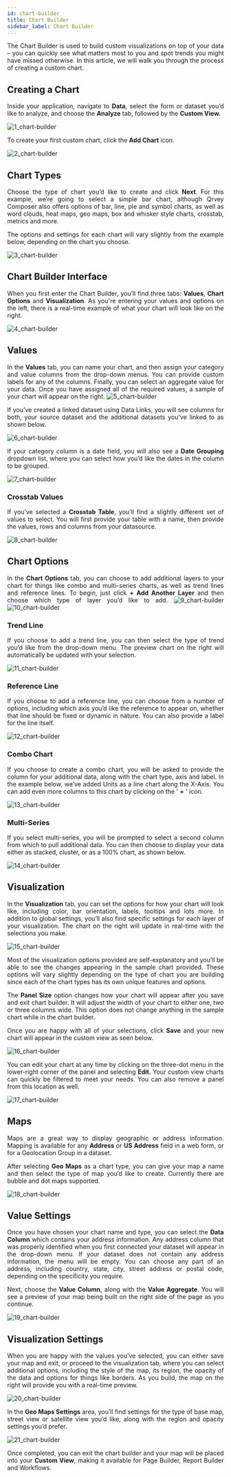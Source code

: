 ```yaml
---
id: chart-builder
title: Chart Builder
sidebar_label: Chart Builder
---
```


<div style="text-align: justify">

The Chart Builder is used to build custom visualizations on top of your data – you can quickly see what matters most to you and spot trends you might have missed otherwise. In this article, we will walk you through the process of creating a custom chart.

## Creating a Chart
Inside your application, navigate to **Data**, select the form or dataset you’d like to analyze, and choose the **Analyze** tab, followed by the **Custom View.**

![1_chart-builder](https://s3.amazonaws.com/cdn.qrvey.com/documentation_assets/ui-docs/dataviews/3.4.3.7_chart-builder/1_chart-builder.png#thumbnail-60)

To create your first custom chart, click the **Add Chart** icon.

![2_chart-builder](https://s3.amazonaws.com/cdn.qrvey.com/documentation_assets/ui-docs/dataviews/3.4.3.7_chart-builder/2_chart-builder.png#thumbnail-20)

## Chart Types
Choose the type of chart you’d like to create and click **Next**. For this example, we’re going to select a simple bar chart, although Qrvey Composer also offers options of bar, line, pie and symbol charts, as well as word clouds, heat maps,  geo maps,  box and whisker style charts, crosstab, metrics and more. 

The options and settings for each chart will vary slightly from the example below, depending on the chart you choose.

![3_chart-builder](https://s3.amazonaws.com/cdn.qrvey.com/documentation_assets/ui-docs/dataviews/3.4.3.7_chart-builder/3_chart-builder.png#thumbnail)

## Chart Builder Interface
When you first enter the Chart Builder, you’ll find three tabs: **Values**, **Chart Options** and **Visualization**. As you're entering your values and options on the left, there is a real-time example of what your chart will look like on the right.

![4_chart-builder](https://s3.amazonaws.com/cdn.qrvey.com/documentation_assets/ui-docs/dataviews/3.4.3.7_chart-builder/4_chart-builder.png#thumbnail)

## Values
In the **Values** tab, you can name your chart, and then assign your category and value columns from the drop-down menus. You can provide custom labels for any of the columns. Finally, you can select an aggregate value for your data. Once you have assigned all of the required values, a sample of your chart will appear on the right.
![5_chart-builder](https://s3.amazonaws.com/cdn.qrvey.com/documentation_assets/ui-docs/dataviews/3.4.3.7_chart-builder/5_chart-builder.png#thumbnail)

If you’ve created a linked dataset using Data Links, you will see columns for both, your source dataset and the additional datasets you’ve linked to as shown below.

![6_chart-builder](https://s3.amazonaws.com/cdn.qrvey.com/documentation_assets/ui-docs/dataviews/3.4.3.7_chart-builder/6_chart-builder.png#thumbnail-60)

If your category column is a date field, you will also see a **Date Grouping** dropdown list, where you can select how you’d like the dates in the column to be grouped.

![7_chart-builder](https://s3.amazonaws.com/cdn.qrvey.com/documentation_assets/ui-docs/dataviews/3.4.3.7_chart-builder/7_chart-builder.png#thumbnail-60)

### Crosstab Values
If you’ve selected a **Crosstab Table**, you’ll find a slightly different set of values to select. You will first provide your table with a name, then provide the values, rows and columns from your datasource.

![8_chart-builder](https://s3.amazonaws.com/cdn.qrvey.com/documentation_assets/ui-docs/dataviews/3.4.3.7_chart-builder/8_chart-builder.png#thumbnail-60)

## Chart Options
In the **Chart Options** tab, you can choose to add additional layers to your chart for things like combo and multi-series charts, as well as trend lines and reference lines. To begin, just click **+ Add Another Layer** and then choose which type of layer you’d like to add.
![9_chart-builder](https://s3.amazonaws.com/cdn.qrvey.com/documentation_assets/ui-docs/dataviews/3.4.3.7_chart-builder/9_chart-builder.png#thumbnail-60)
![10_chart-builder](https://s3.amazonaws.com/cdn.qrvey.com/documentation_assets/ui-docs/dataviews/3.4.3.7_chart-builder/10_chart-builder.png#thumbnail-60)

### Trend Line
If you choose to add a trend line, you can then select the type of trend you’d like from the drop-down menu. The preview chart on the right will automatically be updated with your selection.

![11_chart-builder](https://s3.amazonaws.com/cdn.qrvey.com/documentation_assets/ui-docs/dataviews/3.4.3.7_chart-builder/11_chart-builder.png#thumbnail-80)

### Reference Line
If you choose to add a reference line, you can choose from a number of options, including which axis you’d like the reference to appear on, whether that line should be fixed or dynamic in nature. You can also provide a label for the line itself.

![12_chart-builder](https://s3.amazonaws.com/cdn.qrvey.com/documentation_assets/ui-docs/dataviews/3.4.3.7_chart-builder/12_chart-builder.png#thumbnail-80)

### Combo Chart
If you choose to create a combo chart, you will be asked to provide the column for your additional data, along with the chart type, axis and label. In the example below, we’ve added Units as a line chart along the X-Axis. You can add even more columns to this chart by clicking on the ' **+** ' icon.

![13_chart-builder](https://s3.amazonaws.com/cdn.qrvey.com/documentation_assets/ui-docs/dataviews/3.4.3.7_chart-builder/13_chart-builder.png#thumbnail-80)

### Multi-Series
If you select multi-series, you will be prompted to select a second column from which to pull additional data. You can then choose to display your data either as stacked, cluster, or as a 100% chart, as shown below.

![14_chart-builder](https://s3.amazonaws.com/cdn.qrvey.com/documentation_assets/ui-docs/dataviews/3.4.3.7_chart-builder/14_chart-builder.png#thumbnail-80)

## Visualization
In the **Visualization** tab, you can set the options for how your chart will look like, including color, bar orientation, labels, tooltips and lots more. In addition to global settings, you’ll also find specific settings for each layer of your visualization. The chart on the right will update in real-time with the selections you make.

![15_chart-builder](https://s3.amazonaws.com/cdn.qrvey.com/documentation_assets/ui-docs/dataviews/3.4.3.7_chart-builder/15_chart-builder.png#thumbnail-80)

Most of the visualization options provided are self-explanatory and you’ll be able to see the changes appearing in the sample chart provided. These options will vary slightly depending on the type of chart you are building since each of the chart types has its own unique features and options.

The **Panel Size** option changes how your chart will appear after you save and exit chart builder. It will adjust the width of your chart to either one, two or three columns wide. This option does not change anything in the sample chart while in the chart builder.

Once you are happy with all of your selections, click **Save** and your new chart will appear in the custom view as seen below.

![16_chart-builder](https://s3.amazonaws.com/cdn.qrvey.com/documentation_assets/ui-docs/dataviews/3.4.3.7_chart-builder/16_chart-builder.png#thumbnail)

You can edit your chart at any time by clicking on the three-dot menu in the lower-right corner of the panel and selecting **Edit**. Your custom view charts can quickly be filtered to meet your needs. You can also remove a panel from this location as well.

![17_chart-builder](https://s3.amazonaws.com/cdn.qrvey.com/documentation_assets/ui-docs/dataviews/3.4.3.7_chart-builder/17_chart-builder.png#thumbnail-40)

## Maps
Maps are a great way to display geographic or address information. Mapping is available for any **Address** or **US Address** field in a web form, or for a Geolocation Group in a dataset.

After selecting **Geo Maps** as a chart type, you can give your map a name and then select the type of map you’d like to create. Currently there are bubble and dot maps supported.

![18_chart-builder](https://s3.amazonaws.com/cdn.qrvey.com/documentation_assets/ui-docs/dataviews/3.4.3.7_chart-builder/18_chart-builder.png#thumbnail-40)

## Value Settings
Once you have chosen your chart name and type, you can select the **Data Column** which contains your address information. Any address column that was properly identified when you first connected your dataset will appear in the drop-down menu. If your dataset does not contain any address information, the menu will be empty. You can choose any part of an address, including country, state, city, street address or postal code, depending on the specificity you require.

Next, choose the **Value Column**, along with the **Value Aggregate**. You will see a preview of your map being built on the right side of the page as you continue.

![19_chart-builder](https://s3.amazonaws.com/cdn.qrvey.com/documentation_assets/ui-docs/dataviews/3.4.3.7_chart-builder/19_chart-builder.png#thumbnail)

## Visualization Settings
When you are happy with the values you’ve selected, you can either save your map and exit, or proceed to the visualization tab, where you can select additional options, including the style of the map, its region, the opacity of the data and options for things like borders. As you build, the map on the right will provide you with a real-time preview.

![20_chart-builder](https://s3.amazonaws.com/cdn.qrvey.com/documentation_assets/ui-docs/dataviews/3.4.3.7_chart-builder/20_chart-builder.png#thumbnail)

In the **Geo Maps Settings** area, you’ll find settings for the type of base map, street view or satellite view you’d like, along with the region and opacity settings you’d prefer. 

![21_chart-builder](https://s3.amazonaws.com/cdn.qrvey.com/documentation_assets/ui-docs/dataviews/3.4.3.7_chart-builder/21_chart-builder.png#thumbnail-60)

Once completed, you can exit the chart builder and your map will be placed into your **Custom View**, making it available for Page Builder, Report Builder and Workflows. 